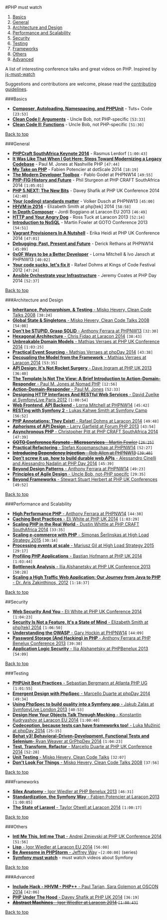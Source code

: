 #PHP must watch

1. [Basics](#basics)
2. [General](#general)
3. [Architecture and Design](#architecture-and-design)
4. [Performance and Scalability](#performance-and-scalability)
5. [Security](#security)
6. [Testing](#testing)
7. [Frameworks](#frameworks)
8. [Others](#others)
9. [Advanced](#advanced)

A list of interesting conference talks and great videos on PHP. Inspired by [js-must-watch](https://github.com/bolshchikov/js-must-watch)

Suggestions and contributions are welcome, please read the [contributing guidelines](CONTRIBUTING.md).

###Basics

* [**Composer, Autoloading, Namespacing, and PHPUnit**](https://www.youtube.com/watch?v=84j61_aI0q8) - Tuts+ Code `[23:53]`
* [**Clean Code I: Arguments**](https://vimeo.com/13439458) - Uncle Bob, not PHP-specific `[53:33]`
* [**Clean Code II: Functions**](https://vimeo.com/12643301) - Uncle Bob, not PHP-specific `[51:30]`

[Back to top](#php-must-watch)

###General
* [**PHPCraft SouthAfrica Keynote 2014**](https://www.youtube.com/watch?v=hPV6fEjoYq8) - Rasmus Lerdorf `[1:00:43]`
* [**It Was Like That When I Got Here: Steps Toward Modernizing a Legacy Codebase**](https://vimeo.com/47849625) - Paul M. Jones at Nashville PHP `[47:44]`
* [**My Take on PHP**](https://www.youtube.com/watch?v=gpNbmEnRLBU) - Fabien Potencier at dotScale 2014 `[18:19]`
* [**The Modern Developer Toolbox**](https://www.youtube.com/watch?v=VHkIc329Idw) - Pablo Godel at PHPNW14 `[49:55]`
* [**PHP-FIG:History and Future**](https://www.youtube.com/watch?v=Gp9oSfSfr5I) - Phil Sturgeon at PHP CRAFT SouthAfrica 2014 `[1:05:01]`
* [**PHP 5.NEXT: The New Bits**](https://www.youtube.com/watch?v=zX_U5mymWAg) - Davey Shafik at PHP UK Conference 2014 `[42:40]`
* [**Your (coding) standards matter**](https://www.youtube.com/watch?v=GQiUpjiyer0) - Volker Dusch at PHPNW13 `[45:00]`
* [**HHVM in 2014**](https://www.youtube.com/watch?v=5i7WTvqH0ls) - Elizabeth Smith at php[tek] 2014 `[58:58]`
* [**In Depth Composer**](https://www.youtube.com/watch?v=q3UfxubW_PU) - Jordi Boggiano at Laracon EU 2013 `[46:49]`
* [**HTTP and Your Angry Dog**](https://www.youtube.com/watch?v=2qBaMsYXtJ4) - Ross Tuck at Laracon 2013 `[52:14]`
* [**Introduction to NoSQL**](https://www.youtube.com/watch?v=qI_g07C_Q5I) - Martin Fowler at GOTO Conference 2013 `[54:51]`
* [**Vagrant Provisioners In A Nutshell**](https://www.youtube.com/watch?v=x7iA4yzDsAg) - Erika Heidi at PHP UK Conference 2014 `[47:01]`
* [**Debugging: Past, Present and Future**](https://www.youtube.com/watch?v=5mRk2bE7BAQ) - Derick Rethans at PHPNW14 `[45:09]`
* [**0x0F Ways to be a Better Developer**](https://www.youtube.com/watch?v=FPe3Ij3hXgs) - Lorna Mitchell & Ivo Jansch at PHPNW13 `[40:02]`
* [**Your code sucks, let's fix it**](https://www.youtube.com/watch?v=H2AvoAzbGOE) - Rafael Dohms at Kings of Code Festival 2012 `[47:24]`
* [**Ansible Orchestrate your Infrastructure**](https://vimeo.com/107895274) - Jeremy Coates at PHP Day 2014 `[52:37]`

[Back to top](#php-must-watch)

###Architecture and Design
* [**Inheritance, Polymorphism, & Testing** - Misko Hevery, Clean Code Talks 2008](https://www.youtube.com/watch?v=4F72VULWFvc) `[38:24]`
* [**Global State & Singletons** - Misko Hevery, Clean Code Talks 2008](https://www.youtube.com/watch?v=-FRm3VPhseI) `[54:08]`
* [**Don't be STUPID, Grasp SOLID** - Anthony Ferrara at PHPNW13](https://www.youtube.com/watch?v=KHBrDWIKW8Q) `[32:30]`
* [**Hexagonal Architecture** - Chris Fidao at Laracon 2014](https://www.youtube.com/watch?v=6SBjKOwVq0o) `[38:43]`
* [**Unbreakable Domain Models** - Mathias Verraes at PHP UK Conference 2014](https://www.youtube.com/watch?v=ZJ63ltuwMaE) `[1:03:25]`
* [**Practical Event Sourcing** - Mathias Verraes at phpDay 2014](https://vimeo.com/104095245) `[43:38]`
* [**Decoupling the Model from the Framework** - Mathias Verraes at Laracon 2014](https://www.youtube.com/watch?v=QaIGN_cTcc8) `[53:35]`
* [**API Design: It's Not Rocket Surgery** - Dave Ingram at PHP UK 2013](https://www.youtube.com/watch?v=aoiaSkRCObY) `[36:40]`
* [**The Template Is Not The View: A Brief Introduction to Action-Domain-Responder** - Paul M. Jones at Nomad PHP](https://www.youtube.com/watch?v=rlrTyN0aqSk) `[12:56]`
* [**Action-Domain-Responder** - Paul M. Jones](https://vimeo.com/106771285) `[52:33]`
* [**Designing HTTP Interfaces And RESTful Web Services** - David Zuelke at SymfonyLive Paris 2012](https://www.youtube.com/watch?v=XzgCzjMdvRE) `[1:00:54]`
* [**Web Frontend, API Backend** - Lorna Mitchell at PHPNW14](https://www.youtube.com/watch?v=AdX0q3-4Mfw) `[45:42]`
* [**RESTing with Symfony 2** - Lukas Kahwe Smith at Symfony Camp](https://www.youtube.com/watch?v=Kkby5fG89K0) `[56:52]`
* [**PHP Annotations: They Exist!** - Rafael Dohms at Laracon 2014](https://www.youtube.com/watch?v=oDVspbFgDCo) `[49:48]`
* [**Aphorisms of API Design** - Larry Garfield at Forum PHP 2013](https://www.youtube.com/watch?v=NVcG8ZJdRYs) `[43:54]`
* [**Asynchronous PHP** - Christopher Pitt at PHP CRAFT SouthAfrica 2014](https://www.youtube.com/watch?v=kcjSVab5EhE) `[47:39]`
* ~~[**GOTO Conference Keynote - Microservices** - Martin Fowler](https://www.youtube.com/watch?v=wgdBVIX9ifA) `[26:25]`~~
* [**Practical Refactoring** - Stefan Koopmanschap at PHPNW14](https://www.youtube.com/watch?v=Peoy8aHIEzc) `[52:27]`
* ~~[**Introducing Dependency Injection** - Rob Allen at PHPNW13](https://www.youtube.com/watch?v=ElnqUIjLWVk) `[39:40]`~~
* [**Don’t screw it up, how to build durable web APIs** - Alessandro Cinelli and Alessandro Nadalin at PHP Day 2014](https://vimeo.com/104905550) `[45:39]`
* [**Beyond Design Patterns** - Anthony Ferrara at PHPNW14](https://www.youtube.com/watch?v=JV7fiM8r3nc) `[49:23]`
* [**Principles of Agile Design** - Uncle Bob, not-PHP specifc](http://www.infoq.com/presentations/principles-agile-oo-design) `[29:35]`
* [**Beyond Frameworks** - Stewart Stuart Herbert at PHP UK Conferences](https://vimeo.com/21145583) `[49:52]`

[Back to top](#php-must-watch)

###Performance and Scalability
* [**High Performance PHP** - Anthony Ferrara at PHPNW14](https://www.youtube.com/watch?v=qjYyC47rdVs) `[44:38]`
* [**Caching Best Practices** - Eli White at PHP UK 2014](https://www.youtube.com/watch?v=bsZQcbBcXuQ) `[1:03:29]`
* [**Scaling PHP in the Real World** - Dustin Whittle at PHP CRAFT SouthAfrica 2014](https://www.youtube.com/watch?v=fXzWo2xpGS0) `[33:35]`
* [**Scaling e-commerce with PHP** - Simonas Šerlinskas at High Load Strategy 2015](https://vimeo.com/118899410) `[30:14]`
* [**Processing events at scale** - Mariusz Gil at High Load Strategy 2015](https://vimeo.com/118903254) `[29:17]`
* [**Profiling PHP Applications** - Bastian Hofmann at PHP UK 2014](https://www.youtube.com/watch?v=4TbxHDSDkiw) `[1:03:44]`
* [**Bottleneck Analysis** - Ilia Alshanetsky at PHP UK Conference 2013](https://www.youtube.com/watch?v=f8zACyZAE9s) `[50:28]`
* [**Scaling a High Traffic Web Application: Our Journey from Java to PHP** - Dr. Aris Zakinthinos, 2012](https://www.youtube.com/watch?v=oS1D1W6eTwg) `[1:18:37]`

[Back to top](#php-must-watch)

##Security
* [**Web Security And You** - Eli White at PHP UK Conference 2014](https://www.youtube.com/watch?v=ROlhsYQH3qY) `[1:04:23]`
* [**Security Is Not a Feature, It's a State of Mind** - Elizabeth Smith at php[tek] 2014](https://www.youtube.com/watch?v=_kDL-ZhIOzA) `[1:06:50]`
* [**Understanding the OWASP** - Gary Hockin at PHPNW14](https://www.youtube.com/watch?v=MqFBn6oDh-U) `[44:09]`
* [**Password Storage (And Hacking) in PHP** - Anthony Ferrara at PHP Benelux Conference 2013](https://www.youtube.com/watch?v=T4NTdRvIrdk) `[39:30]`
* [**Application Logic Security** - Ilia Alshanetsky at PHPBenelux 2013](https://www.youtube.com/watch?v=cOpDDPV7uoA) `[54:09]`

[Back to top](#php-must-watch)

###Testing
* [**PHPUnit Best Practices** - Sebastian Bergmann at Atlanta PHP UG](https://vimeo.com/63492364) `[1:01:55]`
* [**Emergent Design with PhpSpec** - Marcello Duarte at  phpDay 2014](https://vimeo.com/104905612) `[49:34]`
* [**Using PhpSpec to build quality into a Symfony app** - Jakub Zalas at SymfonyLive London 2013](https://www.youtube.com/watch?v=zSrwu0uQ1VQ) `[40:53]`
* [**Design How Your Objects Talk Through Mocking** - Konstantin Kudryashov at Laracon EU 2014](https://www.youtube.com/watch?v=X6y-OyMPqfw) `[1:00:40]`
* [**Codeception, because tests can have frameworks too!** - Luka Mužinić at phpDay 2014](https://vimeo.com/106388448) `[25:15]`
* [**Behat v3! Behavioral-Driven-De­velopment, Functional Tests and Selenium**- Ryan Weaver at GrPhpDev 2014](https://www.youtube.com/watch?v=0F7-Rr4s9is) `[1:04:23]`
* [**Test, Transform, Refactor** - Marcello Duarte at PHP UK Conference 2014](https://www.youtube.com/watch?v=yPX3gZ7xgN8) `[52:28]`
* [**Unit Testing** - Misko Hevery, Clean Code Talks](https://www.youtube.com/watch?v=wEhu57pih5w) `[32:07]`
* [**Don't Look For Things** - Misko Hevery, Clean Code Talks 2008](https://www.youtube.com/watch?v=RlfLCWKxHJ0) `[37:56]`

[Back to top](#php-must-watch)

###Frameworks
* [**Silex Anatomy** - Igor Wiedler at PHP Benelux 2013](https://www.youtube.com/watch?v=9VUoIruQNMg) `[46:31]`
* [**Standardization, the Symfony Way** - Fabien Potencier at Laracon 2013](https://www.youtube.com/watch?v=0erGiEm07b8) `[1:00:05]`
* [**The State of Laravel** - Taylor Otwell at Laracon 2014](https://www.youtube.com/watch?v=eyDFr7wCIdE) `[1:00:17]`

[Back to top](#php-must-watch)

###Others
* [**Intl Me This, Intl me That** - Andrei Zmievski at PHP UK Conference 2014](https://www.youtube.com/watch?v=g3M6YzzBEI4) `[51:56]`
* [**Lisp** - Igor Wiedler at Laracon EU 2014](https://www.youtube.com/watch?v=FRaNUsiD_BA) `[56:00]`
* [**Be Awesome in PHPStorm** - Jeffrey Way](https://laracasts.com/series/how-to-be-awesome-in-phpstorm) `~[2:00:00]` (series)
* [**Symfony must watch**](https://github.com/symfony-si/symfony-must-watch) - must watch videos about Symfony

[Back to top](#php-must-watch)

###Advanced
* [**Include Hack - HHVM - PHP++** - Paul Tarjan, Sara Golemon at OSCON 2014](https://www.youtube.com/watch?v=JrPGa1JDX38) `[42:06]`
* [**PHP Under The Hood** - Davey Shafik at PHP UK 2014](https://www.youtube.com/watch?v=bHZX-CM-qQc) `[36:19]`
* ~~[**Abstract Machines** - Igor Wiedler at Laracon 2014](https://www.youtube.com/watch?v=zu_iFwD8MfI) `[1:00:43]`~~

[Back to top](#php-must-watch)
